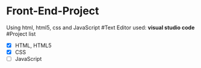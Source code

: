 # Front-End-Project
Using html, html5, css and JavaScript
#Text Editor used:
  **visual studio code**
#Project list 
- [x] HTML, HTML5
- [x] CSS
- [ ] JavaScript
